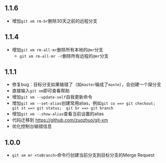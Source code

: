 ## 1.1.6
- 增加`git xm rm-br`删除30天之前的远程分支

## 1.1.4

- 增加`git xm rm-all-mr`删除所有本地的`@mr`分支
    - `git xm rm-all-mr -r`删除所有远程的`@mr`分支


## 1.1.1

- 修复bug：目标分支如果输错了（如`master`输成了`maste`），会创建一个屎分支
- 直接输入`git xm`即可查看帮助
- 增加`git xm --update-self`自我更新命令
- 增加`git xm --set-alias`创建常用alias，例如`git co ==> git checkout;  git st ==> git status;  git br ==> git branch`
- 增加`git xm --show-alias`查看当前设置的alias
- 代码迁移到 https://github.com/zuozhuo/git-xm
- 优化控制台输错信息


## 1.0.0

- `git xm mr <toBranch>`命令行创建当前分支到目标分支的Merge Request 